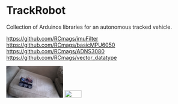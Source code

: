 # TrackRobot
Collection of Arduinos libraries for an autonomous tracked vehicle.

https://github.com/RCmags/imuFilter
https://github.com/RCmags/basicMPU6050
https://github.com/RCmags/ADNS3080
https://github.com/RCmags/vector_datatype

<img src = "/images/inclined_plane.gif" width = "30%" height = "30%"> <img src = "/images/zip_zag.gif" width = "30%" height = "30%">
